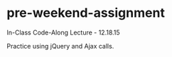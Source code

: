 # pre-weekend-assignment
In-Class Code-Along Lecture - 12.18.15

Practice using jQuery and Ajax calls.
